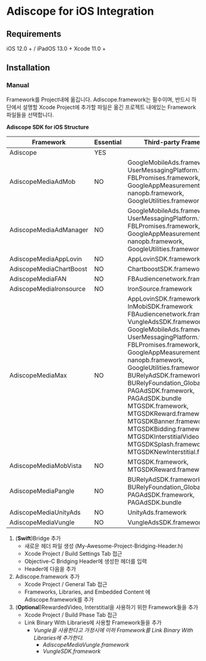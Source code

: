 # Adiscope for iOS Integration

## Requirements
iOS 12.0 + / iPadOS 13.0 +
Xcode 11.0 +

## Installation
### Manual
Framework를 Project내에 옮깁니다. Adiscope.framework는 필수이며, 반드시 하단에서 설명할 Xcode Project에 추가할 파일은 옮긴 프로젝트 내에있는 Framework파일들을 선택합니다.

**Adiscope SDK for iOS Structure**

| Framework               | Essential | Third-party Frameworks                                       |
| ----------------------- | --------- | ------------------------------------------------------------ |
| Adiscope                | YES       |                                                              |
| AdiscopeMediaAdMob      | NO        | GoogleMobileAds.framework, UserMessagingPlatform.framework<br/>FBLPromises.framework, GoogleAppMeasurement.framework<br/>nanopb.framework, GoogleUtilities.framework   |
| AdiscopeMediaAdManager  | NO        | GoogleMobileAds.framework, UserMessagingPlatform.framework<br/>FBLPromises.framework, GoogleAppMeasurement.framework<br/>nanopb.framework, GoogleUtilities.framework   |
| AdiscopeMediaAppLovin   | NO        | AppLovinSDK.framework                                        |
| AdiscopeMediaChartBoost | NO        | ChartboostSDK.framework                                      |
| AdiscopeMediaFAN        | NO        | FBAudiencenetwork.framework                                  |
| AdiscopeMediaIronsource | NO        | IronSource.framework                                         |
| AdiscopeMediaMax        | NO        | AppLovinSDK.framework, InMobiSDK.framework<br/>FBAudiencenetwork.framework, VungleAdsSDK.framework<br/>GoogleMobileAds.framework, UserMessagingPlatform.framework<br/>FBLPromises.framework, GoogleAppMeasurement.framework<br/>nanopb.framework, GoogleUtilities.framework<br/>BURelyAdSDK.framework, BURelyFoundation_Global.framework<br/>PAGAdSDK.framework, PAGAdSDK.bundle<br/>MTGSDK.framework, MTGSDKReward.framework<br/>MTGSDKBanner.framework, MTGSDKBidding.framework<br/>MTGSDKInterstitialVideo.framework, MTGSDKSplash.framework<br/>MTGSDKNewInterstitial.framework   |
| AdiscopeMediaMobVista   | NO        | MTGSDK.framework, MTGSDKReward.framework                     |
| AdiscopeMediaPangle     | NO        | BURelyAdSDK.framework, BURelyFoundation_Global.framework<br/>PAGAdSDK.framework, PAGAdSDK.bundle  |
| AdiscopeMediaUnityAds   | NO        | UnityAds.framework                                           |
| AdiscopeMediaVungle     | NO        | VungleAdsSDK.framework                                       |



1. (**Swift**)Bridge 추가
   * 새로운 헤더 파일 생성 (My-Awesome-Project-Bridging-Header.h)
   * Xcode Project / Build Settings Tab 접근
   * Objective-C Bridging Header에 생성한 헤더를 입력
   * Header에 다음을 추가 
2. Adiscope.framework 추가
   * Xcode Project / General Tab 접근
   * Frameworks, Libraries, and Embedded Content 에 Adiscope.framework를 추가
3. (**Optional**)RewardedVideo, Interstitial을 사용하기 위한 Framework들을 추가
   * Xcode Project / Build Phase Tab 접근
   * Link Binary With Libraries에 사용할 Framework들을 추가 
     * *Vungle을 사용한다고 가정시에 이하 Framework를 Link Binary With Libraries에 추가한다.*
       * *AdiscopeMediaVungle.framework*
       * *VungleSDK.framework*
